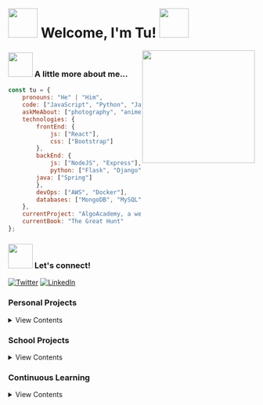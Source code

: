 # <img src="https://media.giphy.com/media/UPcPzUKUkDOrC/giphy.gif" width="60"> Welcome, I'm Tu! <img src="https://media.giphy.com/media/UPcPzUKUkDOrC/giphy.gif" width="60">

<img align='right' src="https://media.giphy.com/media/LmNwrBhejkK9EFP504/giphy.gif" width="230">

### <img src="https://media.giphy.com/media/4ZcPjuDl8waItVVEMU/giphy.gif" width="50"> A little more about me... 

```javascript
const tu = {
    pronouns: "He" | "Him",
    code: ["JavaScript", "Python", "Java", "Go", "C"],
    askMeAbout: ["photography", "anime", "dnd"],
    technologies: {
        frontEnd: {
            js: ["React"],
            css: ["Bootstrap"]
        },
        backEnd: {
            js: ["NodeJS", "Express"],
            python: ["Flask", "Django"],
	    java: ["Spring"]
        },
        devOps: ["AWS", "Docker"],
        databases: ["MongoDB", "MySQL", "PostgreSQL"],
    },
    currentProject: "AlgoAcademy, a web app to review data structures and algorithms",
    currentBook: "The Great Hunt"
};
```

### <img src="https://media.giphy.com/media/4ZcPjuDl8waItVVEMU/giphy.gif" width="50"> Let's connect!
<p align="left">
	<a href="https://twitter.com/tuvo1106"><img src="https://img.shields.io/twitter/follow/tuvo1106?label=Twitter&style=social" alt="Twitter"></a>
	<a href="https://www.linkedin.com/in/tuvo"><img src="https://img.shields.io/badge/LinkedIn--_.svg?style=social&logo=linkedin" alt="LinkedIn"></a>
</p>

### Personal Projects

<details>
<summary>View Contents</summary>

|                                Name                                 |                          Details                          |
| :-----------------------------------------------------------------: | :-------------------------------------------------------: |
|     [Algo Academy](https://github.com/akatsuki-co/algoacademy)      |  React app for reviewing data structures and algorithms   |
|      [Hygge Homes](https://github.com/akatsuki-co/hyggehomes)       |    Django app for searching and booking vacation homes    |
| [Banksy Trading Co.](https://github.com/tuvo1106/banksy_trading_co) |  React e-commerce app for men's clothing and accessories  |
|        [Earthbound](https://github.com/tuvo1106/earthbound)         |     Express app for booking photography hiking tours      |
|        [Mastermind](https://github.com/tuvo1106/mastermind)         |              Mastermind game built in Python              |
| [Personal website](https://github.com/tuvo1106/tuvo1106.github.io)  | My personal website built with Bootstrap and Github Pages |
| [TV Real Estate](https://github.com/tuvo1106/django_tv_real_estate) |         Django app for listing real estate homes          |
|    [Monster Manual](https://github.com/tuvo1106/monster_manual)     |               RESTful API for DnD monsters                |

</details>

### School Projects

<details>
<summary>View Contents</summary>

|                                              Name                                               |                    Details                     |
| :---------------------------------------------------------------------------------------------: | :--------------------------------------------: |
|       [Holberton Web Back End](https://github.com/tuvo1106/holbertonschool-web_back_end)        |    Python, Javascript, MySQL, Redis, Mongo     |
| [Holberton Higher-Level](https://github.com/tuvo1106/holbertonschool-higher_level_programming)  |           Python, MySQL, Javascript            |
|   [Holberton Lower-Level](https://github.com/tuvo1106/holbertonschool-low_level_programming)    |       C, Data Structures and Algorithms        |
| [Holberton System Engineering](https://github.com/tuvo1106/holberton-system_engineering-devops) |       Linux, Bash, Puppet, Nginx, Apache       |
|      [Holberton Web Front End](https://github.com/tuvo1106/holbertonschool-web_front_end)       | HTML, CSS, Javascript, Sass, Bootstrap, Jquery |
|          [Holberton Interview](https://github.com/tuvo1106/holbertonschool-interview)           |    Interview prep problems in C and Python     |
|   [Holberton Smiling School](https://github.com/tuvo1106/holberton-smiling-school-javascript)   |          HTML, CSS, Bootstrap, JQuery          |
|                   [Simple Shell](https://github.com/tuvo1106/c_simple_shell)                    |         Unix command line interpreter          |
|                         [Hbnb](https://github.com/tuvo1106/flask_hbnb)                          |         Airbnb clone built with Flask          |
|                [Checker Buddy](https://github.com/tuvo1106/checker_api_hack_day)                |                Hack day project                |
|                  [Markdown to HTML](https://github.com/tuvo1106/Markdown2HTML)                  |      Python scripts to convert md to html      |
|                         [Printf](https://github.com/tuvo1106/c_printf)                          |      Custom implementation of C's printf       |

</details>

### Continuous Learning

<details>
<summary>View Contents</summary>

|                                     Name                                      |                       Details                       |
| :---------------------------------------------------------------------------: | :-------------------------------------------------: |
|               [1337code](https://github.com/tuvo1106/1337code)                | Collection of 200+ leetcode problems and solutions  |
|             [AWS Primer](https://github.com/tuvo1106/aws-primer)              | Notes and learning resources for AWS certifications |
| [Object-Oriented Programming Design](https://github.com/tuvo1106/oop_design)  |               OOP Design case studies               |
| [Cracking the Coding Interview](https://github.com/tuvo1106/ctci_6th_edition) |        Interview prep problems and solutions        |
|        [C++ Primer Plus](https://github.com/tuvo1106/cpp_primer_plus)         |                    Learning C++                     |
| [Python Design Patterns](https://github.com/tuvo1106/python_design_patterns)  |       Gang of Four Design Patterns in Python        |

</details>


<!--
**tuvo1106/tuvo1106** is a ✨ _special_ ✨ repository because its `README.md` (this file) appears on your GitHub profile.

Here are some ideas to get you started:

- 🔭 I’m currently working on ...
- 🌱 I’m currently learning ...
- 👯 I’m looking to collaborate on ...
- 🤔 I’m looking for help with ...
- 💬 Ask me about ...
- 📫 How to reach me: ...
- 😄 Pronouns: ...
- ⚡ Fun fact: ...
-->
